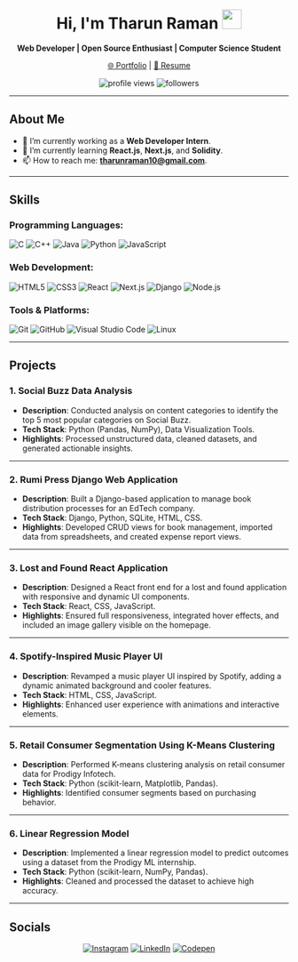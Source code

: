 <div align="center">
  <h1>Hi, I'm Tharun Raman <img src="https://media.giphy.com/media/hvRJCLFzcasrR4ia7z/giphy.gif" width="35"></h1>
  <p><strong>Web Developer | Open Source Enthusiast | Computer Science Student</strong></p>
  <p><a href="https://myportfoliositeee.netlify.app/" target="_blank">🌐 Portfolio</a> | <a href="https://drive.google.com/file/d/1mKdCFkK3DRA2WBzYKmNAZnLYJ7wR0PSP/view?usp=drivesdk" target="_blank">📄 Resume</a></p>
  <img src="https://komarev.com/ghpvc/?username=tharun977&style=for-the-badge&logo=github" alt="profile views">
  <img src="https://img.shields.io/github/followers/tharun977?style=for-the-badge&logo=github" alt="followers">
</div>

---

## About Me

- 🔭 I’m currently working as a **Web Developer Intern**.
- 🌱 I’m currently learning **React.js**, **Next.js**, and **Solidity**.
- 📫 How to reach me: **[tharunraman10@gmail.com](mailto:tharunraman10@gmail.com)**.

---

## Skills

### Programming Languages:
![C](https://img.shields.io/badge/c-%2300599C?style=for-the-badge&logo=c&logoColor=white)
![C++](https://img.shields.io/badge/c++-%2300599C.svg?style=for-the-badge&logo=c%2B%2B&logoColor=white)
![Java](https://img.shields.io/badge/java-%23ED8B00.svg?style=for-the-badge&logo=java&logoColor=white)
![Python](https://img.shields.io/badge/python-3670A0?style=for-the-badge&logo=python&logoColor=ffdd54)
![JavaScript](https://img.shields.io/badge/javascript-%23323330.svg?style=for-the-badge&logo=javascript&logoColor=%23F7DF1E)

### Web Development:
![HTML5](https://img.shields.io/badge/html5-%23E34F26.svg?style=for-the-badge&logo=html5&logoColor=white)
![CSS3](https://img.shields.io/badge/css3-%231572B6.svg?style=for-the-badge&logo=css3&logoColor=white)
![React](https://img.shields.io/badge/react-%2320232a.svg?style=for-the-badge&logo=react&logoColor=%2361DAFB)
![Next.js](https://img.shields.io/badge/next.js-%23000000.svg?style=for-the-badge&logo=next.js&logoColor=white)
![Django](https://img.shields.io/badge/django-%23092E20.svg?style=for-the-badge&logo=django&logoColor=white)
![Node.js](https://img.shields.io/badge/node.js-6DA55F?style=for-the-badge&logo=node.js&logoColor=white)

### Tools & Platforms:
![Git](https://img.shields.io/badge/git-%23F05032.svg?style=for-the-badge&logo=git&logoColor=white)
![GitHub](https://img.shields.io/badge/github-%23181717.svg?style=for-the-badge&logo=github&logoColor=white)
![Visual Studio Code](https://img.shields.io/badge/VS%20Code-%23007ACC.svg?style=for-the-badge&logo=visual-studio-code&logoColor=white)
![Linux](https://img.shields.io/badge/Linux-FCC624.svg?style=for-the-badge&logo=linux&logoColor=black)

---

## Projects



### 1. Social Buzz Data Analysis
- **Description**: Conducted analysis on content categories to identify the top 5 most popular categories on Social Buzz.
- **Tech Stack**: Python (Pandas, NumPy), Data Visualization Tools.
- **Highlights**: Processed unstructured data, cleaned datasets, and generated actionable insights.

---

### 2. Rumi Press Django Web Application
- **Description**: Built a Django-based application to manage book distribution processes for an EdTech company.
- **Tech Stack**: Django, Python, SQLite, HTML, CSS.
- **Highlights**: Developed CRUD views for book management, imported data from spreadsheets, and created expense report views.

---

### 3. Lost and Found React Application
- **Description**: Designed a React front end for a lost and found application with responsive and dynamic UI components.
- **Tech Stack**: React, CSS, JavaScript.
- **Highlights**: Ensured full responsiveness, integrated hover effects, and included an image gallery visible on the homepage.

---

### 4. Spotify-Inspired Music Player UI
- **Description**: Revamped a music player UI inspired by Spotify, adding a dynamic animated background and cooler features.
- **Tech Stack**: HTML, CSS, JavaScript.
- **Highlights**: Enhanced user experience with animations and interactive elements.

---

### 5. Retail Consumer Segmentation Using K-Means Clustering
- **Description**: Performed K-means clustering analysis on retail consumer data for Prodigy Infotech.
- **Tech Stack**: Python (scikit-learn, Matplotlib, Pandas).
- **Highlights**: Identified consumer segments based on purchasing behavior.

---

### 6. Linear Regression Model
- **Description**: Implemented a linear regression model to predict outcomes using a dataset from the Prodigy ML internship.
- **Tech Stack**: Python (scikit-learn, NumPy, Pandas).
- **Highlights**: Cleaned and processed the dataset to achieve high accuracy.

---



## Socials

<p align="center">
  <a href="https://instagram.com/tharun_10" target="_blank"><img src="https://img.shields.io/badge/Instagram-%23E4405F?style=for-the-badge&logo=instagram&logoColor=white" alt="Instagram"></a>
  <a href="https://linkedin.com/in/tharunraman" target="_blank"><img src="https://img.shields.io/badge/LinkedIn-%230077B5?style=for-the-badge&logo=linkedin&logoColor=white" alt="LinkedIn"></a>
  <a href="https://codepen.io/podaaaaaaaa" target="_blank"><img src="https://img.shields.io/badge/Codepen-%23000000?style=for-the-badge&logo=codepen&logoColor=white" alt="Codepen"></a>
</p>


